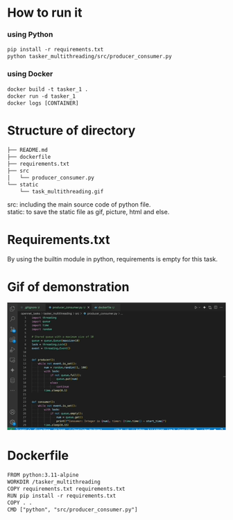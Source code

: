 # How to run it
### using  Python
```
pip install -r requirements.txt
python tasker_multithreading/src/producer_consumer.py
```
### using Docker
```
docker build -t tasker_1 .
docker run -d tasker_1
docker logs [CONTAINER]
```
# Structure of directory
```
├── README.md
├── dockerfile
├── requirements.txt
├── src
│   └── producer_consumer.py
└── static
    └── task_multithreading.gif
```
src: including the main source code of python file.  
static: to save the static file as gif, picture, html and else.  
# Requirements.txt
By using the builtin module in python, requirements is empty for this task.  
# Gif of demonstration
![gif](static/task_multithreading.gif)  
# Dockerfile
```
FROM python:3.11-alpine
WORKDIR /tasker_multithreading
COPY requirements.txt requirements.txt
RUN pip install -r requirements.txt
COPY . .
CMD ["python", "src/producer_consumer.py"]
```